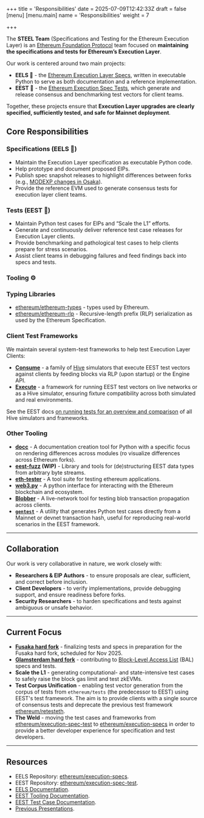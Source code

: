 +++
title = 'Responsibilities'
date = 2025-07-09T12:42:33Z
draft = false
[menu]
  [menu.main]
    name = 'Responsibilities'
    weight = 7
    
+++

The **STEEL Team** (Specifications and Testing for the Ethereum Execution Layer) is an [Ethereum Foundation Protocol](https://protocol.ethereum.foundation/) team focused on **maintaining the specifications and tests for Ethereum’s Execution Layer**.  

Our work is centered around two main projects:  

- **EELS 📐** - the [Ethereum Execution Layer Specs](https://github.com/ethereum/execution-specs), written in executable Python to serve as both documentation and a reference implementation.  
- **EEST 🧪** - the [Ethereum Execution Spec Tests](https://github.com/ethereum/execution-spec-tests), which generate and release consensus and benchmarking test vectors for client teams.  

Together, these projects ensure that **Execution Layer upgrades are clearly specified, sufficiently tested, and safe for Mainnet deployment**.  

## Core Responsibilities

### Specifications (EELS 📐)

- Maintain the Execution Layer specification as executable Python code.
- Help prototype and document proposed EIPs.
- Publish spec snapshot releases to highlight differences between forks (e.g., [MODEXP changes in Osaka](https://ethereum.github.io/execution-specs/diffs/prague/osaka/vm/precompiled_contracts/modexp.py.html)).
- Provide the reference EVM used to generate consensus tests for execution layer client teams.

### Tests (EEST 🧪)

- Maintain Python test cases for EIPs and “Scale the L1” efforts.
- Generate and continuously deliver reference test case releases for Execution Layer clients.
- Provide benchmarking and pathological test cases to help clients prepare for stress scenarios.
- Assist client teams in debugging failures and feed findings back into specs and tests.

### Tooling ⚙️

### Typing Libraries

- [ethereum/ethereum-types](https://github.com/ethereum/ethereum-types) - types used by Ethereum.
- [ethereum/ethereum-rlp](https://github.com/ethereum/ethereum-rlp) - Recursive-length prefix (RLP) serialization as used by the Ethereum Specification.

### Client Test Frameworks

We maintain several system-test frameworks to help test Execution Layer Clients:

- **[Consume](https://eest.ethereum.org/main/running_tests/consume/)** - a family of [Hive](https://github.com/ethereum/hive) simulators that execute EEST test vectors against clients by feeding blocks via RLP (upon startup) or the Engine API.
- **[Execute](https://eest.ethereum.org/main/running_tests/execute/)** - a framework for running EEST test vectors on live networks or as a Hive simulator, ensuring fixture compatibility across both simulated and real environments.

See the EEST docs [on running tests for an overview and comparison](https://eest.ethereum.org/main/running_tests/running/) of all Hive simulators and frameworks.

### Other Tooling

- **[docc](https://github.com/SamWilsn/docc)** - A documentation creation tool for Python with a specific focus on rendering differences across modules (ro visualize differences across Ethereum forks).
- **[eest-fuzz](https://github.com/SamWilsn/eest-fuzz) (WIP)** - Library and tools for (de)structuring EEST data types from arbitrary byte streams.
- **[eth-tester](https://github.com/ethereum/eth-tester)** - A tool suite for testing ethereum applications.
- **[web3.py](https://github.com/ethereum/web3.py)** - A python interface for interacting with the Ethereum blockchain and ecosystem.
- **[Blobber](https://github.com/marioevz/blobber)** - A live-network tool for testing blob transaction propagation across clients.  
- **[`gentest`](https://github.com/ethereum/execution-spec-tests)** - A utility that generates Python test cases directly from a Mainnet or devnet transaction hash, useful for reproducing real-world scenarios in the EEST framework.  

---

## Collaboration

Our work is very collaborative in nature, we work closely with:  

- **Researchers & EIP Authors** - to ensure proposals are clear, sufficient, and correct before inclusion.  
- **Client Developers** - to verify implementations, provide debugging support, and ensure readiness before forks.  
- **Security Researchers** - to harden specifications and tests against ambiguous or unsafe behavior.  

---

## Current Focus

- **[Fusaka hard fork](https://forkcast.org/upgrade/fusaka)** - finalizing tests and specs in preparation for the Fusaka hard fork, scheduled for Nov 2025.
- **[Glamsterdam hard fork](https://forkcast.org/upgrade/glamsterdam)** - contributing to [Block-Level Access List](https://eips.ethereum.org/EIPS/eip-7928) (BAL) specs and tests.
- **Scale the L1** - generating computational- and state-intensive test cases to safely raise the block gas limit and test zkEVMs.
- **Test Corpus Unification** - enabling test vector generation from the corpus of tests from `ethereum/tests` (the predecessor to EEST) using EEST's test framework. The aim is to provide clients with a single source of consensus tests and deprecate the previous test framework [ethereum/retesteth](https://github.com/ethereum/retesteth).
- **The Weld** - moving the test cases and frameworks from [ethereum/execution-spec-test](https://github.com/ethereum/execution-spec-tests) to [ethereum/execution-specs](https://github.com/ethereum/execution-specs) in order to provide a better developer experience for specification and test developers.

---

## Resources

- EELS Repository: [ethereum/execution-specs](https://github.com/ethereum/execution-specs).
- EEST Repository: [ethereum/execution-spec-test](https://github.com/ethereum/execution-spec-tests).
- [EELS Documentation](https://ethereum.github.io/execution-specs/).
- [EEST Tooling Documentation](https://eest.ethereum.org/execution-spec-tests/main/).
- [EEST Test Case Documentation](https://eest.ethereum.org/execution-spec-tests/main/tests).
- [Previous Presentations](https://github.com/ethsteel/presentations/blob/main/README.md).
